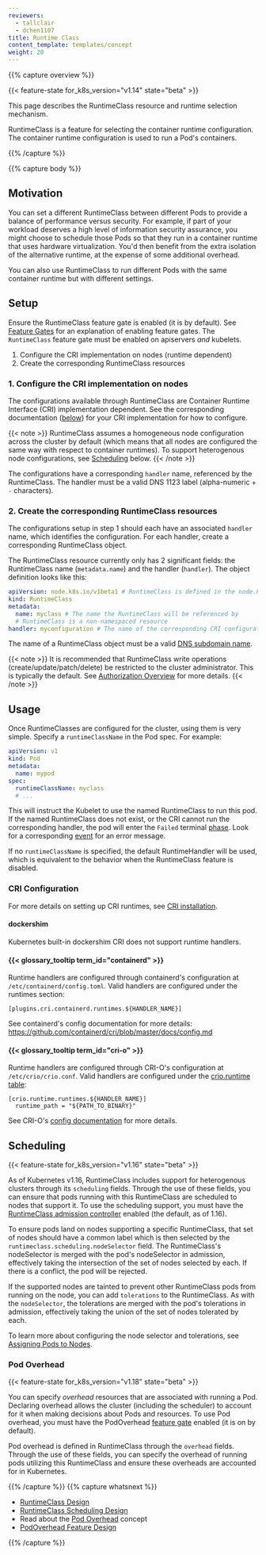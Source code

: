 ```yaml
---
reviewers:
  - tallclair
  - dchen1107
title: Runtime Class
content_template: templates/concept
weight: 20
---
```


{{% capture overview %}}

{{< feature-state for_k8s_version="v1.14" state="beta" >}}

This page describes the RuntimeClass resource and runtime selection mechanism.

RuntimeClass is a feature for selecting the container runtime configuration. The
container runtime configuration is used to run a Pod's containers.

{{% /capture %}}

{{% capture body %}}

## Motivation

You can set a different RuntimeClass between different Pods to provide a balance
of performance versus security. For example, if part of your workload deserves a
high level of information security assurance, you might choose to schedule those
Pods so that they run in a container runtime that uses hardware virtualization.
You'd then benefit from the extra isolation of the alternative runtime, at the
expense of some additional overhead.

You can also use RuntimeClass to run different Pods with the same container
runtime but with different settings.

## Setup

Ensure the RuntimeClass feature gate is enabled (it is by default). See
[Feature Gates](/docs/reference/command-line-tools-reference/feature-gates/) for
an explanation of enabling feature gates. The `RuntimeClass` feature gate must
be enabled on apiservers _and_ kubelets.

1. Configure the CRI implementation on nodes (runtime dependent)
2. Create the corresponding RuntimeClass resources

### 1. Configure the CRI implementation on nodes

The configurations available through RuntimeClass are Container Runtime
Interface (CRI) implementation dependent. See the corresponding documentation
([below](#cri-configuration)) for your CRI implementation for how to configure.

{{< note >}} RuntimeClass assumes a homogeneous node configuration across the
cluster by default (which means that all nodes are configured the same way with
respect to container runtimes). To support heterogenous node configurations, see
[Scheduling](#scheduling) below. {{< /note >}}

The configurations have a corresponding `handler` name, referenced by the
RuntimeClass. The handler must be a valid DNS 1123 label (alpha-numeric + `-`
characters).

### 2. Create the corresponding RuntimeClass resources

The configurations setup in step 1 should each have an associated `handler`
name, which identifies the configuration. For each handler, create a
corresponding RuntimeClass object.

The RuntimeClass resource currently only has 2 significant fields: the
RuntimeClass name (`metadata.name`) and the handler (`handler`). The object
definition looks like this:

```yaml
apiVersion: node.k8s.io/v1beta1 # RuntimeClass is defined in the node.k8s.io API group
kind: RuntimeClass
metadata:
  name: myclass # The name the RuntimeClass will be referenced by
  # RuntimeClass is a non-namespaced resource
handler: myconfiguration # The name of the corresponding CRI configuration
```

The name of a RuntimeClass object must be a valid
[DNS subdomain name](/docs/concepts/overview/working-with-objects/names#dns-subdomain-names).

{{< note >}} It is recommended that RuntimeClass write operations
(create/update/patch/delete) be restricted to the cluster administrator. This is
typically the default. See
[Authorization Overview](/docs/reference/access-authn-authz/authorization/) for
more details. {{< /note >}}

## Usage

Once RuntimeClasses are configured for the cluster, using them is very simple.
Specify a `runtimeClassName` in the Pod spec. For example:

```yaml
apiVersion: v1
kind: Pod
metadata:
  name: mypod
spec:
  runtimeClassName: myclass
  # ...
```

This will instruct the Kubelet to use the named RuntimeClass to run this pod. If
the named RuntimeClass does not exist, or the CRI cannot run the corresponding
handler, the pod will enter the `Failed` terminal
[phase](/docs/concepts/workloads/pods/pod-lifecycle/#pod-phase). Look for a
corresponding
[event](/docs/tasks/debug-application-cluster/debug-application-introspection/)
for an error message.

If no `runtimeClassName` is specified, the default RuntimeHandler will be used,
which is equivalent to the behavior when the RuntimeClass feature is disabled.

### CRI Configuration

For more details on setting up CRI runtimes, see
[CRI installation](/docs/setup/production-environment/container-runtimes/).

#### dockershim

Kubernetes built-in dockershim CRI does not support runtime handlers.

#### {{< glossary_tooltip term_id="containerd" >}}

Runtime handlers are configured through containerd's configuration at
`/etc/containerd/config.toml`. Valid handlers are configured under the runtimes
section:

```
[plugins.cri.containerd.runtimes.${HANDLER_NAME}]
```

See containerd's config documentation for more details:
https://github.com/containerd/cri/blob/master/docs/config.md

#### {{< glossary_tooltip term_id="cri-o" >}}

Runtime handlers are configured through CRI-O's configuration at
`/etc/crio/crio.conf`. Valid handlers are configured under the
[crio.runtime table](https://github.com/cri-o/cri-o/blob/master/docs/crio.conf.5.md#crioruntime-table):

```
[crio.runtime.runtimes.${HANDLER_NAME}]
  runtime_path = "${PATH_TO_BINARY}"
```

See CRI-O's [config documentation][100] for more details.

[100]: https://raw.githubusercontent.com/cri-o/cri-o/9f11d1d/docs/crio.conf.5.md

## Scheduling

{{< feature-state for_k8s_version="v1.16" state="beta" >}}

As of Kubernetes v1.16, RuntimeClass includes support for heterogenous clusters
through its `scheduling` fields. Through the use of these fields, you can ensure
that pods running with this RuntimeClass are scheduled to nodes that support it.
To use the scheduling support, you must have the [RuntimeClass admission
controller][] enabled (the default, as of 1.16).

To ensure pods land on nodes supporting a specific RuntimeClass, that set of
nodes should have a common label which is then selected by the
`runtimeclass.scheduling.nodeSelector` field. The RuntimeClass's nodeSelector is
merged with the pod's nodeSelector in admission, effectively taking the
intersection of the set of nodes selected by each. If there is a conflict, the
pod will be rejected.

If the supported nodes are tainted to prevent other RuntimeClass pods from
running on the node, you can add `tolerations` to the RuntimeClass. As with the
`nodeSelector`, the tolerations are merged with the pod's tolerations in
admission, effectively taking the union of the set of nodes tolerated by each.

To learn more about configuring the node selector and tolerations, see
[Assigning Pods to Nodes](/docs/concepts/configuration/assign-pod-node/).

[runtimeclass admission controller]:
  /docs/reference/access-authn-authz/admission-controllers/#runtimeclass

### Pod Overhead

{{< feature-state for_k8s_version="v1.18" state="beta" >}}

You can specify _overhead_ resources that are associated with running a Pod.
Declaring overhead allows the cluster (including the scheduler) to account for
it when making decisions about Pods and resources.
To use Pod overhead, you must have the PodOverhead
[feature gate](/docs/reference/command-line-tools-reference/feature-gates/)
enabled (it is on by default).

Pod overhead is defined in RuntimeClass through the `overhead` fields. Through
the use of these fields, you can specify the overhead of running pods utilizing
this RuntimeClass and ensure these overheads are accounted for in Kubernetes.

{{% /capture %}} {{% capture whatsnext %}}

- [RuntimeClass Design](https://github.com/kubernetes/enhancements/blob/master/keps/sig-node/runtime-class.md)
- [RuntimeClass Scheduling Design](https://github.com/kubernetes/enhancements/blob/master/keps/sig-node/runtime-class-scheduling.md)
- Read about the [Pod Overhead](/docs/concepts/configuration/pod-overhead/)
  concept
- [PodOverhead Feature Design](https://github.com/kubernetes/enhancements/blob/master/keps/sig-node/20190226-pod-overhead.md)

{{% /capture %}}
